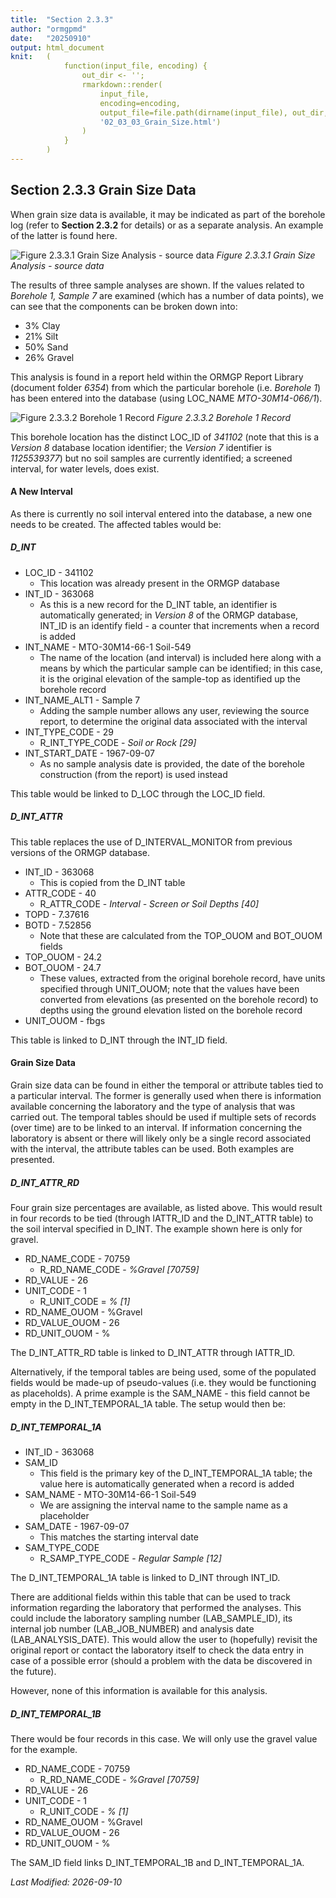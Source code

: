 ```yaml
---
title:  "Section 2.3.3"
author: "ormgpmd"
date:   "20250910"
output: html_document
knit:   (
            function(input_file, encoding) {
                out_dir <- '';
                rmarkdown::render(
                    input_file,
                    encoding=encoding,
                    output_file=file.path(dirname(input_file), out_dir,
                    '02_03_03_Grain_Size.html')
                )
            }
        )
---
```


## Section 2.3.3 Grain Size Data

When grain size data is available, it may be indicated as part of the borehole
log (refer to **Section 2.3.2** for details) or as a separate analysis.  An
example of the latter is found here.  

![Figure 2.3.3.1 Grain Size Analysis - source data](f02_03_03_01.png)
*Figure 2.3.3.1 Grain Size Analysis - source data*

The results of three sample analyses are shown.  If the values related
to *Borehole 1, Sample 7* are examined (which has a number of data points), we
can see that the components can be broken down into:

* 3% Clay
* 21% Silt
* 50% Sand
* 26% Gravel

This analysis is found in a report held within the ORMGP Report Library
(document folder *6354*) from which the particular borehole (i.e. *Borehole
1*) has been entered into the database (using LOC_NAME *MTO-30M14-066/1*).

![Figure 2.3.3.2 Borehole 1 Record ](f02_03_03_02.png)
*Figure 2.3.3.2 Borehole 1 Record*

This borehole location has the distinct LOC_ID of *341102* (note that this
is a *Version 8* database location identifier; the *Version 7* identifier is
*1125539377*) but no soil samples are currently identified; a screened
interval, for water levels, does exist.  

#### A New Interval

As there is currently no soil interval entered into the database, a new one
needs to be created.  The affected tables would be:

##### D_INT

* LOC_ID - 341102
    + This location was already present in the ORMGP database
* INT_ID - 363068
    + As this is a new record for the D_INT table, an identifier is
    automatically generated; in *Version 8* of the ORMGP database, INT_ID is
    an identify field - a counter that increments when a record is added 
* INT_NAME - MTO-30M14-66-1 Soil-549
    + The name of the location (and interval) is included here along with a
    means by which the particular sample can be identified;  in this case, it
    is the original elevation of the sample-top as identified up the borehole
    record
* INT_NAME_ALT1 - Sample 7
    + Adding the sample number allows any user, reviewing the source report,
    to determine the original data associated with the interval
* INT_TYPE_CODE - 29
    + R_INT_TYPE_CODE - *Soil or Rock [29]*
* INT_START_DATE - 1967-09-07
    + As no sample analysis date is provided, the date of the borehole
    construction (from the report) is used instead

This table would be linked to D_LOC through the LOC_ID field.

##### D_INT_ATTR

This table replaces the use of D_INTERVAL_MONITOR from previous versions of
the ORMGP database.

* INT_ID - 363068
    + This is copied from the D_INT table
* ATTR_CODE - 40
    + R_ATTR_CODE - *Interval - Screen or Soil Depths [40]*
* TOPD - 7.37616
* BOTD - 7.52856
    + Note that these are calculated from the TOP_OUOM and BOT_OUOM fields
* TOP_OUOM - 24.2
* BOT_OUOM - 24.7
    + These values, extracted from the original borehole record, have units
    specified through UNIT_OUOM; note that the values have been converted from
    elevations (as presented on the borehole record) to depths using the
    ground elevation listed on the borehole record
* UNIT_OUOM - fbgs

This table is linked to D_INT through the INT_ID field.

#### Grain Size Data

Grain size data can be found in either the temporal or attribute tables tied
to a particular interval.  The former is generally used when there is
information available concerning the laboratory and the type of analysis that
was carried out.  The temporal tables should be used if multiple sets of
records (over time) are to be linked to an interval.  If information
concerning the laboratory is absent or there will likely only be a single
record associated with the interval, the attribute tables can be used.  Both
examples are presented.

##### D_INT_ATTR_RD

Four grain size percentages are available, as listed above.  This would result
in four records to be tied (through IATTR_ID and the D_INT_ATTR table) to the
soil interval specified in D_INT.  The example shown here is only for gravel.

* RD_NAME_CODE - 70759
    + R_RD_NAME_CODE - *%Gravel [70759]*
* RD_VALUE - 26
* UNIT_CODE - 1
    + R_UNIT_CODE = *% [1]*
* RD_NAME_OUOM - %Gravel
* RD_VALUE_OUOM - 26
* RD_UNIT_OUOM - %

The D_INT_ATTR_RD table is linked to D_INT_ATTR through IATTR_ID.

Alternatively, if the temporal tables are being used, some of the populated
fields would be made-up of pseudo-values (i.e. they would be functioning as
placeholds).  A prime example is the SAM_NAME - this field cannot be empty in
the D_INT_TEMPORAL_1A table.  The setup would then be:

##### D_INT_TEMPORAL_1A

* INT_ID - 363068
* SAM_ID
    + This field is the primary key of the D_INT_TEMPORAL_1A table; the value
    here is automatically generated when a record is added
* SAM_NAME - MTO-30M14-66-1 Soil-549
    + We are assigning the interval name to the sample name as a placeholder
* SAM_DATE - 1967-09-07
    + This matches the starting interval date
* SAM_TYPE_CODE
    + R_SAMP_TYPE_CODE - *Regular Sample [12]*

The D_INT_TEMPORAL_1A table is linked to D_INT through INT_ID.

There are additional fields within this table that can be used to track
information regarding the laboratory that performed the analyses.  This could
include the laboratory sampling number (LAB_SAMPLE_ID), its internal job
number (LAB_JOB_NUMBER) and analysis date (LAB_ANALYSIS_DATE).  This would
allow the user to (hopefully) revisit the original report or contact the
laboratory itself to check the data entry in case of a possible error (should
a problem with the data be discovered in the future).

However, none of this information is available for this analysis.

##### D_INT_TEMPORAL_1B

There would be four records in this case.  We will only use the gravel value
for the example.

* RD_NAME_CODE - 70759
    + R_RD_NAME_CODE - *%Gravel [70759]*
* RD_VALUE - 26
* UNIT_CODE - 1
    * R_UNIT_CODE - *% [1]*
* RD_NAME_OUOM - %Gravel
* RD_VALUE_OUOM - 26
* RD_UNIT_OUOM - %

The SAM_ID field links D_INT_TEMPORAL_1B and D_INT_TEMPORAL_1A.

*Last Modified: 2026-09-10*
